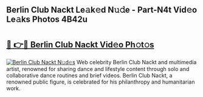## Berlin Club Nackt Le𝚊k𝚎d N𝚞𝚍e - Part-N4t Vid𝚎o Le𝚊ks Photos 4B42u

# <h2><a href="http://fb0na6b.evod.top/?m=Berlin+Club+Nackt">🔗 👉🔴 Berlin Club Nackt Vid𝚎o Ph𝚘t𝚘s</a></h2>

[![Berlin Club Nackt N𝚞d𝚎s](https://i.imgur.com/8V9OHl7.gif)](http://fb0na6b.evod.top/?m=Berlin+Club+Nackt)
Web celebrity Berlin Club Nackt and multimedia artist, renowned for sharing dance and lifestyle content through solo and collaborative dance routines and brief videos. Berlin Club Nackt, a renowned public figure, is celebrated for his philanthropy and humanitarian work. 
